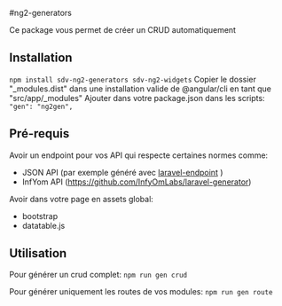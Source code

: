 #ng2-generators

Ce package vous permet de créer un CRUD automatiquement

## Installation

`npm install sdv-ng2-generators sdv-ng2-widgets`
Copier le dossier "_modules.dist" dans une installation valide de @angular/cli en tant que "src/app/_modules"
Ajouter dans votre package.json dans les scripts:
`"gen": "ng2gen",`


## Pré-requis

Avoir un endpoint pour vos API qui respecte certaines normes comme:
- JSON API (par exemple généré avec [laravel-endpoint](https://github.com/SDV-Plurimedia/laravel-endpoint) )
- InfYom API (https://github.com/InfyOmLabs/laravel-generator)

Avoir dans votre page en assets global:
- bootstrap
- datatable.js


## Utilisation

Pour générer un crud complet:
` npm run gen crud `

Pour générer uniquement les routes de vos modules:
`npm run gen route`
